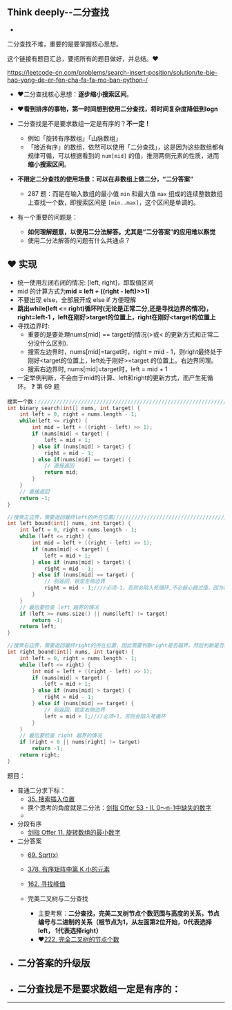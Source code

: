 ## Think deeply--二分查找

- 

二分查找不难，重要的是要掌握核心思想。

这个链接有题目汇总，要把所有的题目做好，并总结。:heart:

https://leetcode-cn.com/problems/search-insert-position/solution/te-bie-hao-yong-de-er-fen-cha-fa-fa-mo-ban-python-/

- :heart:二分查找核心思想：**逐步缩小搜索区间**。
- :heart:**看到排序的事物，第一时间想到使用二分查找，将时间复杂度降低到logn**
- 二分查找是不是要求数组一定是有序的？**不一定！**

  - 例如「旋转有序数组」「山脉数组」
  - 「接近有序」的数组，依然可以使用「二分查找」，这是因为这些数组都有规律可循，可以根据看到的 `num[mid]` 的值，推测两侧元素的性质，进而 **缩小搜索区间**。
- **不限定二分查找的使用场景：可以在非数组上做二分，“二分答案”**
  -  287 题：而是在输入数组的最小值 `min` 和最大值 `max` 组成的连续整数数组上查找一个数，即搜索区间是 `[min..max]`，这个区间是单调的。
- 有一个重要的问题是：
  -  **如何理解题意，以使用二分法解答。尤其是“二分答案”的应用难以察觉**
  -  使用二分法解答的问题有什么共通点？

## :heart: 实现

- 统一使用左闭右闭的情况: [left, right]，即取值区间
- mid 的计算方式为**mid = left + ((right - left)>>1)**
- 不要出现 else，全部展开成 else if 方便理解
- **跳出while(left <= right)循环时(无论是正常二分,还是寻找边界的情况)，right=left-1 ，left在刚好>target的位置上，right在刚好<target的位置上**
- 寻找边界时:
  - 重要的是要处理nums[mid] == target的情况(>或< 的更新方式和正常二分没什么区别).
  - 搜索左边界时，nums[mid]=target时，right = mid - 1，则right最终处于刚好<target的位置上，left处于刚好>=target 的位置上。右边界同理。
  - 搜索右边界时, nums[mid]=target时，left = mid + 1
- 一定举例判断，不会由于mid的计算、left和right的更新方式，而产生死循环。 :question: 第 69 题

```c++
搜索一个数：///////////////////////////////////////////////////////////////////////
int binary_search(int[] nums, int target) {
    int left = 0, right = nums.length - 1; 
    while(left <= right) {
        int mid = left + ((right - left) >> 1);
        if (nums[mid] < target) {
            left = mid + 1;
        } else if (nums[mid] > target) {
            right = mid - 1; 
        } else if(nums[mid] == target) {
            // 直接返回
            return mid;
        }
    }
    // 直接返回
    return -1;
}

//搜索左边界，需要返回最终left的所在位置///////////////////////////////////////////////////////////////////////
int left_bound(int[] nums, int target) {
    int left = 0, right = nums.length - 1;
    while (left <= right) {
        int mid = left + ((right - left) >> 1);
        if (nums[mid] < target) {
            left = mid + 1;
        } else if (nums[mid] > target) {
            right = mid - 1;
        } else if (nums[mid] == target) {
            // 别返回，锁定左侧边界
            right = mid - 1;////必须-1，否则会陷入死循环,不必担心错过值，因为我们最终需要的只是left的值而已。
        }
    }
    // 最后要检查 left 越界的情况
    if (left >= nums.size() || nums[left] != target)
        return -1;
    return left;
}

//搜索右边界，需要返回最终right的所在位置，因此需要判断right是否越界，然后判断是否right等于target///////////////////////////////////////////////////////////////////////
int right_bound(int[] nums, int target) {
    int left = 0, right = nums.length - 1;
    while (left <= right) {
        int mid = left + ((right - left) >> 1);
        if (nums[mid] < target) {
            left = mid + 1;
        } else if (nums[mid] > target) {
            right = mid - 1;
        } else if (nums[mid] == target) {
            // 别返回，锁定右侧边界
            left = mid + 1;////必须+1，否则会陷入死循环
        }
    }
    // 最后要检查 right 越界的情况
    if (right < 0 || nums[right] != target)
        return -1;
    return right;
}
```



题目：

- 普通二分求下标：
  - [35. 搜索插入位置](https://leetcode-cn.com/problems/search-insert-position/)
  - 换个思考的角度就是二分法：[剑指 Offer 53 - II. 0～n-1中缺失的数字](https://leetcode.cn/problems/que-shi-de-shu-zi-lcof/)
  - 
- 分段有序
  - [剑指 Offer 11. 旋转数组的最小数字](https://leetcode.cn/problems/xuan-zhuan-shu-zu-de-zui-xiao-shu-zi-lcof/)
- 二分答案
  - [69. Sqrt(x)](https://leetcode-cn.com/problems/sqrtx/)
  - [378. 有序矩阵中第 K 小的元素](https://leetcode-cn.com/problems/kth-smallest-element-in-a-sorted-matrix/)
  - [162. 寻找峰值](https://leetcode-cn.com/problems/find-peak-element/)
  - 完美二叉树与二分查找

    - 主要考察：**二分查找，完美二叉树节点个数范围与高度的关系，节点编号与二进制的关系（根节点为1，从左面第2位开始，0代表选择left， 1代表选择right）**
    - :heart:[222. 完全二叉树的节点个数](https://leetcode-cn.com/problems/count-complete-tree-nodes/)
- 二分答案的升级版
  - 
- 二分查找是不是要求数组一定是有序的：
  - 



------

